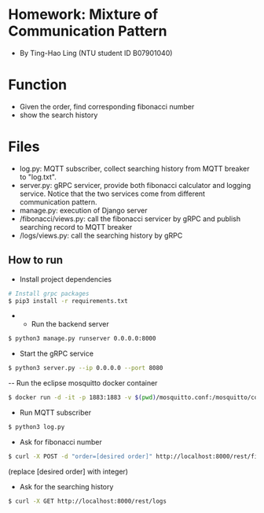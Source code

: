 # Homework: Mixture of Communication Pattern
- By Ting-Hao Ling (NTU student ID B07901040)

# Function
- Given the order, find corresponding fibonacci number
- show the search history

# Files
- log.py: MQTT subscriber, collect searching history from MQTT breaker to "log.txt".
- server.py: gRPC servicer, provide both fibonacci calculator and logging service. Notice that the two services come from different communication pattern.
- manage.py: execution of Django server
- /fibonacci/views.py: call the fibonacci servicer by gRPC and publish searching record to MQTT breaker
- /logs/views.py: call the searching history by gRPC


## How to run
- Install project dependencies
```bash
# Install grpc packages
$ pip3 install -r requirements.txt
```
- - Run the backend server
```bash
$ python3 manage.py runserver 0.0.0.0:8000
```

- Start the gRPC service
```bash
$ python3 server.py --ip 0.0.0.0 --port 8080
```

-- Run the eclipse mosquitto docker container
```bash
$ docker run -d -it -p 1883:1883 -v $(pwd)/mosquitto.conf:/mosquitto/config/mosquitto.conf eclipse-mosquitto
```

- Run MQTT subscriber
```bash
$ python3 log.py
```

- Ask for fibonacci number
```bash
$ curl -X POST -d "order=[desired order]" http://localhost:8000/rest/fibonacci
```
(replace [desired order] with integer)

- Ask for the searching history
```bash
$ curl -X GET http://localhost:8000/rest/logs
```
